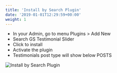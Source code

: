 ```yaml
---
title: 'Install by Search Plugin'
date: '2019-01-01T12:29:59+00:00'
weight: 1
---
```


- In your Admin, go to menu Plugins &gt; Add New
- Search GS Testimonial Slider
- Click to install
- Activate the plugin
- Testimonials post type will show below POSTS

![Install by Search Plugin](../images/Install_by_Search_GS_Testimonial_Slider_Plugin.png)